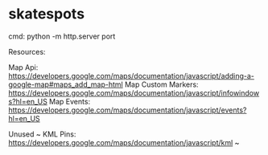 # skatespots

cmd:
python -m http.server port

Resources:

Map Api: https://developers.google.com/maps/documentation/javascript/adding-a-google-map#maps_add_map-html
Map Custom Markers: https://developers.google.com/maps/documentation/javascript/infowindows?hl=en_US
Map Events: https://developers.google.com/maps/documentation/javascript/events?hl=en_US

Unused ~ KML Pins: https://developers.google.com/maps/documentation/javascript/kml ~
